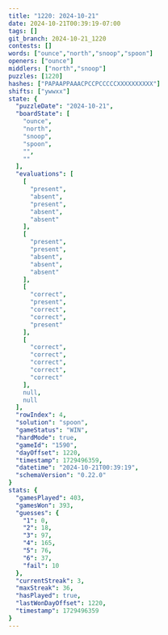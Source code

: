 ```yaml
---
title: "1220: 2024-10-21"
date: 2024-10-21T00:39:19-07:00
tags: []
git_branch: 2024-10-21_1220
contests: []
words: ["ounce","north","snoop","spoon"]
openers: ["ounce"]
middlers: ["north","snoop"]
puzzles: [1220]
hashes: ["PAPAAPPAAACPCCPCCCCCXXXXXXXXXX"]
shifts: ["ywwxx"]
state: {
  "puzzleDate": "2024-10-21",
  "boardState": [
    "ounce",
    "north",
    "snoop",
    "spoon",
    "",
    ""
  ],
  "evaluations": [
    [
      "present",
      "absent",
      "present",
      "absent",
      "absent"
    ],
    [
      "present",
      "present",
      "absent",
      "absent",
      "absent"
    ],
    [
      "correct",
      "present",
      "correct",
      "correct",
      "present"
    ],
    [
      "correct",
      "correct",
      "correct",
      "correct",
      "correct"
    ],
    null,
    null
  ],
  "rowIndex": 4,
  "solution": "spoon",
  "gameStatus": "WIN",
  "hardMode": true,
  "gameId": "1590",
  "dayOffset": 1220,
  "timestamp": 1729496359,
  "datetime": "2024-10-21T00:39:19",
  "schemaVersion": "0.22.0"
}
stats: {
  "gamesPlayed": 403,
  "gamesWon": 393,
  "guesses": {
    "1": 0,
    "2": 18,
    "3": 97,
    "4": 165,
    "5": 76,
    "6": 37,
    "fail": 10
  },
  "currentStreak": 3,
  "maxStreak": 36,
  "hasPlayed": true,
  "lastWonDayOffset": 1220,
  "timestamp": 1729496359
}
---
```

<!-- more -->
